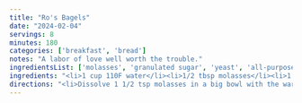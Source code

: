 ```yaml
---
title: "Ro's Bagels"
date: "2024-02-04"
servings: 8
minutes: 180
categories: ['breakfast', 'bread']
notes: "A labor of love well worth the trouble."
ingredientsList: ['molasses', 'granulated sugar', 'yeast', 'all-purpose flour']
ingredients: "<li>1 cup 110F water</li><li>1/2 tbsp molasses</li><li>1 tbsp granulated sugar</li><li>2 1/4 tsp active dry yeast</li><li>1 tsp salt</li><li>420g all-purpose flour</li><li>1 tbsp molasses</li>"
directions: "<li>Dissolve 1 1/2 tsp molasses in a big bowl with the warm water, then dissolve the sugar. Stir in the yeast, and let bloom for 5 min or until bubbly.</li><li>Add salt, then knead in flour until a shaggy dough forms. Turn dough out onto a floured surface and knead until smooth. Place dough into a greased bowl, cover, and let rise for 30 minutes.</li><li>Punch down the dough to get rid of air bubbles, and roll out into a rectangle about 3/4 inch thick. Cover with a towel and let rest again for 30 more minutes.</li><li>Cut the rectangle into strips about 1 1/2 inches wide, and twist into a bagel shape by wrapping them around your hand and breaking off the extra. Pinch the seam shut, then place the bagels on a baking sheet.</li><li>Preheat your oven to 400F. In a large, shallow saucepan, bring some water and 2 tbsp molasses to a boil. Turn heat down to a simmer; cook bagels for 30 seconds on each side. Remove bagels from the pot with a slotted spoon and place back on the baking sheet. Sprinkle with everything bagel seasoning at this point, if desired.</li><li>Immediately pop the bagels into the preheated oven and bake for about 15 min or until golden brown. Let cool for a good 15 min before slicing and serving.</li>"
---
```

